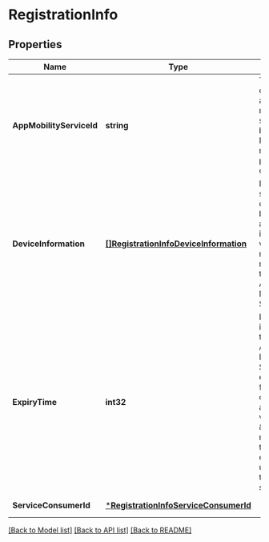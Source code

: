 # RegistrationInfo

## Properties
Name | Type | Description | Notes
------------ | ------------- | ------------- | -------------
**AppMobilityServiceId** | **string** | The identifier of registered application mobility service. Shall be absent in POST requests, and present otherwise. | [optional] [default to null]
**DeviceInformation** | [**[]RegistrationInfoDeviceInformation**](RegistrationInfo.deviceInformation.md) | If present, it specifies the device served by the application instance which is registering is registering the Application Mobility Service. | [optional] [default to null]
**ExpiryTime** | **int32** | If present, it indicates the time of Application Mobility Service expiration from the time of registration accepted.The value \&quot;0\&quot; means infinite time, i.e. no expiration.The unit of expiry time is one second. | [optional] [default to null]
**ServiceConsumerId** | [***RegistrationInfoServiceConsumerId**](RegistrationInfo.serviceConsumerId.md) |  | [default to null]

[[Back to Model list]](../README.md#documentation-for-models) [[Back to API list]](../README.md#documentation-for-api-endpoints) [[Back to README]](../README.md)

